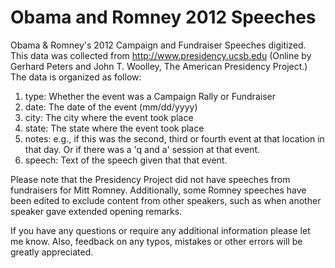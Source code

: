 # Obama and Romney 2012 Speeches
Obama & Romney's 2012 Campaign and Fundraiser Speeches digitized.
This data was collected from http://www.presidency.ucsb.edu (Online by Gerhard Peters and John T. Woolley, The American Presidency Project.)
The data is organized as follow:
1. type: Whether the event was a Campaign Rally or Fundraiser
2. date: The date of the event (mm/dd/yyyy)
3. city: The city where the event took place
4. state: The state where the event took place
5. notes: e.g., if this was the second, third or fourth event at that location in that day. Or if there was a 'q and a' session at that event.
6. speech: Text of the speech given that that event. 

Please note that the Presidency Project did not have speeches from fundraisers for Mitt Romney. Additionally, some Romney speeches have been edited to exclude content from other speakers, such as when another speaker gave extended opening remarks.

If you have any questions or require any additional information please let me know. Also, feedback on any typos, mistakes or other errors will be greatly appreciated.  
